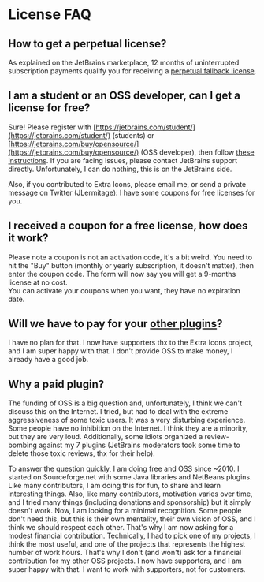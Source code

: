 # License FAQ

## How to get a perpetual license?

As explained on the JetBrains marketplace, 12 months of uninterrupted subscription payments qualify you for receiving a [perpetual fallback license](https://sales.jetbrains.com/hc/en-gb/articles/207240845-What-is-perpetual-fallback-license).

## I am a student or an OSS developer, can I get a license for free?

Sure! Please register with [https://jetbrains.com/student/](https://jetbrains.com/student/) (students) or [https://jetbrains.com/buy/opensource/](https://jetbrains.com/buy/opensource/) (OSS developer), then follow [these instructions](https://plugins.jetbrains.com/docs/marketplace/community-programs.html). If you are facing issues, please contact JetBrains support directly. Unfortunately, I can do nothing, this is on the JetBrains side.

Also, if you contributed to Extra Icons, please email me, or send a private message on Twitter (JLermitage): I have some coupons for free licenses for you.

## I received a coupon for a free license, how does it work?

Please note a coupon is not an activation code, it's a bit weird. You need to hit the "Buy" button (monthly or yearly subscription, it doesn't matter), then enter the coupon code. The form will now say you will get a 9-months license at no cost.  
You can activate your coupons when you want, they have no expiration date.

## Will we have to pay for your [other plugins](https://plugins.jetbrains.com/author/ed9cc7eb-74f5-46c1-b0df-67162fe1a1c5)?

I have no plan for that. I now have supporters thx to the Extra Icons project, and I am super happy with that. I don't provide OSS to make money, I already have a good job.

## Why a paid plugin?

The funding of OSS is a big question and, unfortunately, I think we can't discuss this on the Internet. I tried, but had to deal with the extreme aggressiveness of some toxic users. It was a very disturbing experience. Some people have no inhibition on the Internet. I think they are a minority, but they are very loud. Additionally, some idiots organized a review-bombing against my 7 plugins (JetBrains moderators took some time to delete those toxic reviews, thx for their help).

To answer the question quickly, I am doing free and OSS since ~2010. I started on Sourceforge.net with some Java libraries and NetBeans plugins. Like many contributors, I am doing this for fun, to share and learn interesting things. Also, like many contributors, motivation varies over time, and I tried many things (including donations and sponsorship) but it simply doesn't work. Now, I am looking for a minimal recognition. Some people don't need this, but this is their own mentality, their own vision of OSS, and I think we should respect each other. That's why I am now asking for a modest financial contribution. Technically, I had to pick one of my projects, I think the most useful, and one of the projects that represents the highest number of work hours. That's why I don't (and won't) ask for a financial contribution for my other OSS projects. I now have supporters, and I am super happy with that. I want to work with supporters, not for customers.
